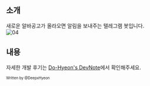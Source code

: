 ## 소개   

새로운 알바공고가 올라오면 알림을 보내주는 텔레그램 봇입니다.   
![04](https://user-images.githubusercontent.com/55050167/81770443-3c818c00-951b-11ea-9f0f-1782fa7d4170.png)   

## 내용  
자세한 개발 후기는 [Do-Hyeon's DevNote](https://deepxhyeon.github.io/Python/telegram-bot/)에서 확인해주세요.   

<sub><sup>Written by </sup><sup>@DeepxHyeon</sup></sub>
